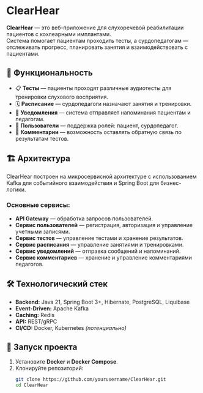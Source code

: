 # ClearHear

**ClearHear** — это веб-приложение для слухоречевой реабилитации пациентов с кохлеарными имплантами.  
Система помогает пациентам проходить тесты, а сурдопедагогам — отслеживать прогресс, планировать занятия и взаимодействовать с пациентами.

## 🚀 Функциональность

- 📋 **Тесты** — пациенты проходят различные аудиотесты для тренировки слухового восприятия.
- 🗓 **Расписание** — сурдопедагоги назначают занятия и тренировки.
- 🔔 **Уведомления** — система отправляет напоминания пациентам и педагогам.
- 👥 **Пользователи** — поддержка ролей: пациент, сурдопедагог.
- 💬 **Комментарии** — возможность оставлять обратную связь по результатам тестов.

## 🏗 Архитектура

ClearHear построен на микросервисной архитектуре с использованием Kafka для событийного взаимодействия и Spring Boot для бизнес-логики.

### Основные сервисы:

- **API Gateway** — обработка запросов пользователей.
- **Сервис пользователей** — регистрация, авторизация и управление учетными записями.
- **Сервис тестов** — управление тестами и хранение результатов.
- **Сервис расписания** — управление занятиями и тренировками.
- **Сервис уведомлений** — отправка сообщений и напоминаний.
- **Сервис комментариев** — хранение и управление комментариями педагогов.

## 🛠 Технологический стек

- **Backend:** Java 21, Spring Boot 3+, Hibernate, PostgreSQL, Liquibase  
- **Event-Driven:** Apache Kafka  
- **Caching:** Redis  
- **API:** REST/gRPC  
- **CI/CD:** Docker, Kubernetes *(потенциально)*

## 🔧 Запуск проекта

1. Установите **Docker** и **Docker Compose**.
2. Клонируйте репозиторий:
   ```bash
   git clone https://github.com/yourusername/ClearHear.git
   cd ClearHear
